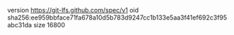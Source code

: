 version https://git-lfs.github.com/spec/v1
oid sha256:ee959bbface71fa678a10d5b783d9247cc1b133e5aa3f41ef692c3f95abc31da
size 16800
